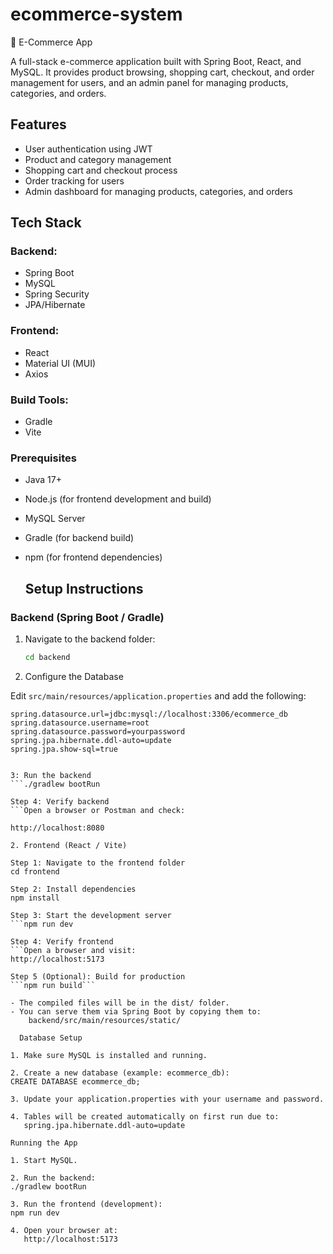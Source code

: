 # ecommerce-system
🛒 E-Commerce App

A full-stack e-commerce application built with Spring Boot, React, and MySQL. 
It provides product browsing, shopping cart, checkout, and order management for users, and an admin panel for managing products, categories, and orders.

## Features

- User authentication using JWT
- Product and category management
- Shopping cart and checkout process
- Order tracking for users
- Admin dashboard for managing products, categories, and orders

## Tech Stack

### Backend: 
- Spring Boot
- MySQL
- Spring Security
- JPA/Hibernate
  
### Frontend: 
- React
- Material UI (MUI)
- Axios
  
### Build Tools: 
- Gradle
- Vite

### Prerequisites
- Java 17+
- Node.js (for frontend development and build)
- MySQL Server
- Gradle (for backend build)
- npm (for frontend dependencies)

  ## Setup Instructions

### Backend (Spring Boot / Gradle)
1. Navigate to the backend folder:
   ```bash
   cd backend

2. Configure the Database

Edit `src/main/resources/application.properties` and add the following:

```properties
spring.datasource.url=jdbc:mysql://localhost:3306/ecommerce_db
spring.datasource.username=root
spring.datasource.password=yourpassword
spring.jpa.hibernate.ddl-auto=update
spring.jpa.show-sql=true


3: Run the backend
```./gradlew bootRun

Step 4: Verify backend
```Open a browser or Postman and check:

http://localhost:8080

2. Frontend (React / Vite)

Step 1: Navigate to the frontend folder
cd frontend

Step 2: Install dependencies
npm install

Step 3: Start the development server
```npm run dev

Step 4: Verify frontend
```Open a browser and visit:
http://localhost:5173

Step 5 (Optional): Build for production
```npm run build```

- The compiled files will be in the dist/ folder.
- You can serve them via Spring Boot by copying them to:
    backend/src/main/resources/static/

  Database Setup

1. Make sure MySQL is installed and running.

2. Create a new database (example: ecommerce_db):
CREATE DATABASE ecommerce_db;

3. Update your application.properties with your username and password.

4. Tables will be created automatically on first run due to:
   spring.jpa.hibernate.ddl-auto=update

Running the App

1. Start MySQL.

2. Run the backend:
./gradlew bootRun

3. Run the frontend (development):
npm run dev

4. Open your browser at:
   http://localhost:5173



